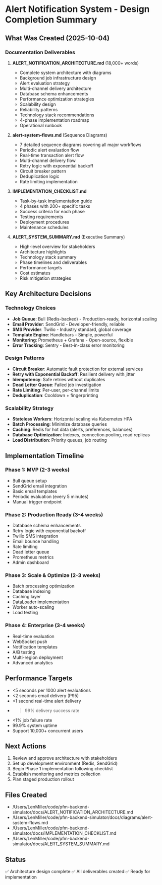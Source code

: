 # Alert Notification System - Design Completion Summary

## What Was Created (2025-10-04)

### Documentation Deliverables
1. **ALERT_NOTIFICATION_ARCHITECTURE.md** (18,000+ words)
   - Complete system architecture with diagrams
   - Background job infrastructure design
   - Alert evaluation strategy
   - Multi-channel delivery architecture
   - Database schema enhancements
   - Performance optimization strategies
   - Scalability design
   - Reliability patterns
   - Technology stack recommendations
   - 4-phase implementation roadmap
   - Operational runbook

2. **alert-system-flows.md** (Sequence Diagrams)
   - 7 detailed sequence diagrams covering all major workflows
   - Periodic alert evaluation flow
   - Real-time transaction alert flow
   - Multi-channel delivery flow
   - Retry logic with exponential backoff
   - Circuit breaker pattern
   - Deduplication logic
   - Rate limiting implementation

3. **IMPLEMENTATION_CHECKLIST.md**
   - Task-by-task implementation guide
   - 4 phases with 200+ specific tasks
   - Success criteria for each phase
   - Testing requirements
   - Deployment procedures
   - Maintenance schedules

4. **ALERT_SYSTEM_SUMMARY.md** (Executive Summary)
   - High-level overview for stakeholders
   - Architecture highlights
   - Technology stack summary
   - Phase timelines and deliverables
   - Performance targets
   - Cost estimates
   - Risk mitigation strategies

## Key Architecture Decisions

### Technology Choices
- **Job Queue**: Bull (Redis-backed) - Production-ready, horizontal scaling
- **Email Provider**: SendGrid - Developer-friendly, reliable
- **SMS Provider**: Twilio - Industry standard, global coverage
- **Template Engine**: Handlebars - Simple, powerful
- **Monitoring**: Prometheus + Grafana - Open-source, flexible
- **Error Tracking**: Sentry - Best-in-class error monitoring

### Design Patterns
- **Circuit Breaker**: Automatic fault protection for external services
- **Retry with Exponential Backoff**: Resilient delivery with jitter
- **Idempotency**: Safe retries without duplicates
- **Dead Letter Queue**: Failed job investigation
- **Rate Limiting**: Per-user, per-channel limits
- **Deduplication**: Cooldown + fingerprinting

### Scalability Strategy
- **Stateless Workers**: Horizontal scaling via Kubernetes HPA
- **Batch Processing**: Minimize database queries
- **Caching**: Redis for hot data (alerts, preferences, balances)
- **Database Optimization**: Indexes, connection pooling, read replicas
- **Load Distribution**: Priority queues, job routing

## Implementation Timeline

### Phase 1: MVP (2-3 weeks)
- Bull queue setup
- SendGrid email integration
- Basic email templates
- Periodic evaluation (every 5 minutes)
- Manual trigger endpoint

### Phase 2: Production Ready (3-4 weeks)
- Database schema enhancements
- Retry logic with exponential backoff
- Twilio SMS integration
- Email bounce handling
- Rate limiting
- Dead letter queue
- Prometheus metrics
- Admin dashboard

### Phase 3: Scale & Optimize (2-3 weeks)
- Batch processing optimization
- Database indexing
- Caching layer
- DataLoader implementation
- Worker auto-scaling
- Load testing

### Phase 4: Enterprise (3-4 weeks)
- Real-time evaluation
- WebSocket push
- Notification templates
- A/B testing
- Multi-region deployment
- Advanced analytics

## Performance Targets
- <5 seconds per 1000 alert evaluations
- <2 seconds email delivery (P95)
- <1 second real-time alert delivery
- >99% delivery success rate
- <1% job failure rate
- 99.9% system uptime
- Support 10,000+ concurrent users

## Next Actions
1. Review and approve architecture with stakeholders
2. Set up development environment (Redis, SendGrid)
3. Begin Phase 1 implementation following checklist
4. Establish monitoring and metrics collection
5. Plan staged production rollout

## Files Created
- /Users/LenMiller/code/pfm-backend-simulator/docs/ALERT_NOTIFICATION_ARCHITECTURE.md
- /Users/LenMiller/code/pfm-backend-simulator/docs/diagrams/alert-system-flows.md
- /Users/LenMiller/code/pfm-backend-simulator/docs/IMPLEMENTATION_CHECKLIST.md
- /Users/LenMiller/code/pfm-backend-simulator/docs/ALERT_SYSTEM_SUMMARY.md

## Status
✅ Architecture design complete
✅ All deliverables created
✅ Ready for implementation
